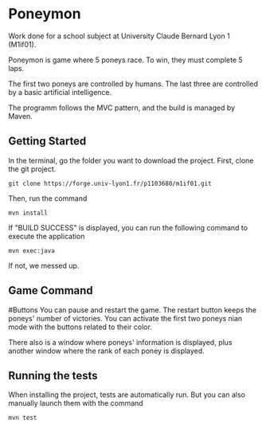 # Poneymon

Work done for a school subject at University Claude Bernard Lyon 1 (M1if01).

Poneymon is game where 5 poneys race. To win, they must complete 5 laps.

The first two poneys are controlled by humans. The last three are controlled by a basic artificial intelligence.

The programm follows the MVC pattern, and the build is managed by Maven.

## Getting Started

In the terminal, go the folder you want to download the project.
First, clone the git project.

```
git clone https://forge.univ-lyon1.fr/p1103680/m1if01.git
```

Then, run the command
```
mvn install
```

If "BUILD SUCCESS" is displayed, you can run the following command to execute the application

```
mvn exec:java
```

If not, we messed up.

## Game Command 

#Buttons
You can pause and restart the game. The restart button keeps the poneys' number of victories.
You can activate the first two poneys nian mode with the buttons related to their color.

There also is a window where poneys' information is displayed, plus another window where the rank of each poney is displayed.


## Running the tests

When installing the project, tests are automatically run. But you can also manually launch them with the command
```
mvn test
```

